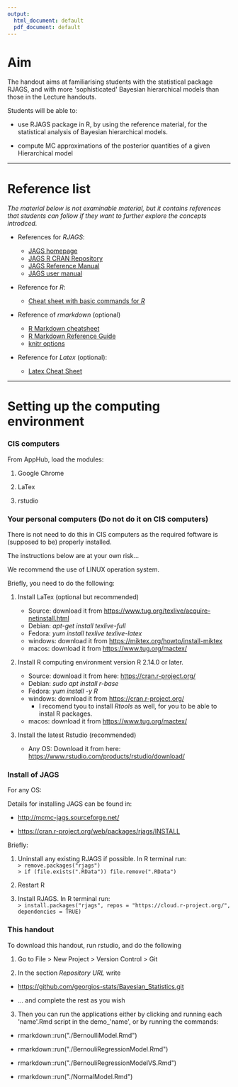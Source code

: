 ```yaml
---
output:
  html_document: default
  pdf_document: default
---
```




# Aim

The handout aims at familiarising students with the statistical package RJAGS, and  with more 'sophisticated' Bayesian hierarchical models than those in the Lecture handouts. 

Students will be able to:   

+ use RJAGS package in R, by using the reference material, for the statistical analysis of Bayesian hierarchical models.

+ compute MC approximations of the posterior quantities of a given Hierarchical model


---

# Reference list    

*The material below is not examinable material, but it contains references that students can follow if they want to further explore the concepts introdced.*

+ References for *RJAGS*:  
    + [JAGS homepage](http://mcmc-jags.sourceforge.net)  
    + [JAGS R CRAN Repository](https://cran.r-project.org/web/packages/rjags/index.html)  
    + [JAGS Reference Manual](https://cran.r-project.org/web/packages/rjags/rjags.pdf)  
    + [JAGS user manual](https://sourceforge.net/projects/mcmc-jags/files/Manuals/4.x/jags_user_manual.pdf/download) 

+ Reference for *R*:  
    + [Cheat sheet with basic commands for *R*](https://www.rstudio.com/wp-content/uploads/2016/10/r-cheat-sheet-3.pdf)   

+ Reference of *rmarkdown* (optional)  
    + [R Markdown cheatsheet](https://www.rstudio.com/wp-content/uploads/2016/03/rmarkdown-cheatsheet-2.0.pdf)  
    + [R Markdown Reference Guide](http://442r58kc8ke1y38f62ssb208-wpengine.netdna-ssl.com/wp-content/uploads/2015/03/rmarkdown-reference.pdf)  
    + [knitr options](https://yihui.name/knitr/options)

+ Reference for *Latex* (optional):  
    + [Latex Cheat Sheet](https://wch.github.io/latexsheet/latexsheet-a4.pdf)  


---

# Setting up the computing environment  

### CIS computers

From AppHub, load the modules:  

1. Google Chrome  

2. LaTex

3. rstudio  

### Your personal computers  (Do not do it on CIS computers)

There is not need to do this in CIS computers as the required foftware is (supposed to be) properly installed.

The instructions below are at your own risk...

We recommend the use of LINUX operation system. 

Briefly, you need to do the following:  

1. Install LaTex (optional but recommended)  
    + Source: download it from <https://www.tug.org/texlive/acquire-netinstall.html> 
    + Debian:  *apt-get install texlive-full*  
    + Fedora:  *yum install texlive texlive-latex*   
    + windows: download it from <https://miktex.org/howto/install-miktex>
    + macos: download it from <https://www.tug.org/mactex/>

2. Install R computing environment  version R 2.14.0 or later.   
    + Source: download it from here: <https://cran.r-project.org/>  
    + Debian:  *sudo apt install r-base*  
    + Fedora:  *yum install -y R*   
    + windows: download it from <https://cran.r-project.org/>  
        + I recomend tyou to install *Rtools* as well, for you to be able to instal R packages.  
    + macos: download it from <https://www.tug.org/mactex/>  

3. Install the latest Rstudio (recommended)  
    + Any OS: Download it from here: <https://www.rstudio.com/products/rstudio/download/>  


### Install of JAGS   

For any OS:

Details for installing JAGS can be found in:  

+  <http://mcmc-jags.sourceforge.net/>   

+  <https://cran.r-project.org/web/packages/rjags/INSTALL>  

Briefly:  

1. Uninstall any existing RJAGS if possible. In R terminal run:  
    `> remove.packages("rjags")`   
    `> if (file.exists(".RData")) file.remove(".RData")`  

2. Restart R  

3. Install RJAGS. In R terminal run:  
    `> install.packages("rjags", repos = "https://cloud.r-project.org/", dependencies = TRUE)`  


### This handout  

To download this handout, run rstudio, and do the following  

1. Go to File > New Project > Version Control > Git  

2. In the section *Repository URL* write    

  + https://github.com/georgios-stats/Bayesian_Statistics.git
  
  + ... and complete the rest as you wish   
  
3. Then you can run the applications either by clicking and running each 'name'.Rmd script in the demo_'name', or by running the commands: 
  * rmarkdown::run("./BernoulliModel.Rmd")  
  
  * rmarkdown::run("./BernouliRegressionModel.Rmd")  
  
  * rmarkdown::run("./BernouliRegressionModelVS.Rmd")  
  
  * rmarkdown::run("./NormalModel.Rmd")  





  






